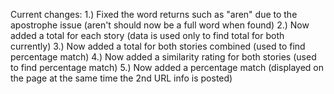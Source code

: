 Current changes:
1.) Fixed the word returns such as "aren" due to the apostrophe issue (aren't should now be a full word when found)
2.) Now added a total for each story (data is used only to find total for both currently)
3.) Now added a total for both stories combined (used to find percentage match)
4.) Now added a similarity rating for both stories (used to find percentage match)
5.) Now added a percentage match (displayed on the page at the same time the 2nd URL info is posted)